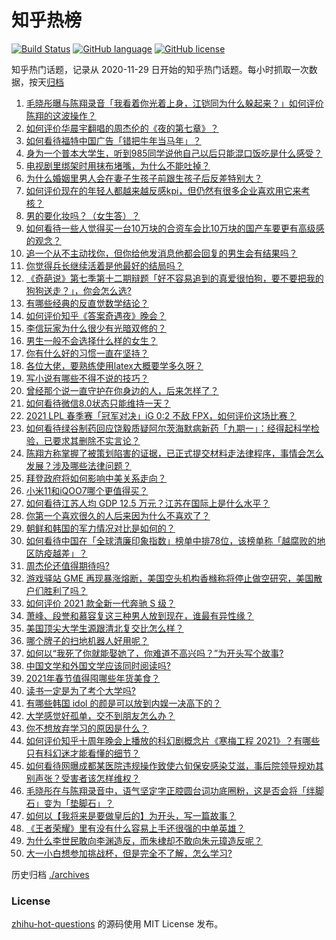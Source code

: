 # 知乎热榜
[![Build Status](https://github.com/ToWeLong/zhihu-hot-questions/workflows/CI/badge.svg)](https://github.com/ToWeLong/zhihu-hot-questions/actions)
[![GitHub language](https://img.shields.io/badge/language-golang-orange.svg)](https://golang.org/)
[![GitHub license](https://img.shields.io/github/license/ToWeLong/zhihu-hot-questions)](https://github.com/ToWeLong/zhihu-hot-questions/blob/main/LICENSE)

知乎热门话题，记录从 2020-11-29 日开始的知乎热门话题。每小时抓取一次数据，按天[归档](./archives)

<!-- BEGIN -->

1. [毛晓彤曝与陈翔录音「我看着你光着上身，江铠同为什么躲起来？」如何评价陈翔的这波操作？](https://www.zhihu.com/question/442081598)
1. [如何评价华晨宇翻唱的周杰伦的《夜的第七章》？](https://www.zhihu.com/question/441931973)
1. [如何看待福特中国广告「错把牛年当马年」？](https://www.zhihu.com/question/441666031)
1. [身为一个普本大学生，听到985同学说他自己以后只能混口饭吃是什么感受？](https://www.zhihu.com/question/437056781)
1. [电视剧里绑架时用抹布堵嘴，为什么不能吐掉？](https://www.zhihu.com/question/441878231)
1. [为什么婚姻里男人会在妻子生孩子前跟生孩子后反差特别大？](https://www.zhihu.com/question/439607839)
1. [如何评价现在的年轻人都越来越反感kpi，但仍然有很多企业喜欢用它来考核？](https://www.zhihu.com/question/441274642)
1. [男的要化妆吗？（女生答）？](https://www.zhihu.com/question/437359021)
1. [如何看待一些人觉得买一台10万块的合资车会比10万块的国产车要更有高级感的观念？](https://www.zhihu.com/question/440857833)
1. [追一个从不主动找你，但你给他发消息他都会回复的男生会有结果吗？](https://www.zhihu.com/question/425763808)
1. [你觉得兵长继续活着是他最好的结局吗？](https://www.zhihu.com/question/438734311)
1. [《奇葩说》第七季第十二期辩题「好不容易追到的真爱很怕狗，要不要把我的狗狗送走？」，你会怎么选?](https://www.zhihu.com/question/441882944)
1. [有哪些经典的反直觉数学结论？](https://www.zhihu.com/question/63130220)
1. [如何评价知乎《答案奇遇夜》晚会？](https://www.zhihu.com/question/441882176)
1. [李信玩家为什么很少有光暗双修的？](https://www.zhihu.com/question/403609087)
1. [男生一般不会选择什么样的女生？](https://www.zhihu.com/question/435057725)
1. [你有什么好的习惯一直在坚持？](https://www.zhihu.com/question/435012841)
1. [各位大佬，要熟练使用latex大概要学多久呀？](https://www.zhihu.com/question/438107857)
1. [写小说有哪些不得不说的技巧？](https://www.zhihu.com/question/35188574)
1. [曾经那个说一直守护在你身边的人，后来怎样了？](https://www.zhihu.com/question/434436885)
1. [如何看待微信8.0状态只能维持一天？](https://www.zhihu.com/question/441505845)
1. [2021 LPL 春季赛「冠军对决」iG 0:2 不敌 FPX，如何评价这场比赛？](https://www.zhihu.com/question/442032605)
1. [如何看待绿谷制药回应饶毅质疑阿尔茨海默病新药「九期一」：经得起科学检验，已要求其删除不实言论？](https://www.zhihu.com/question/442014571)
1. [陈翔方称掌握了被策划陷害的证据，已正式提交材料走法律程序，事情会怎么发展？涉及哪些法律问题？](https://www.zhihu.com/question/441997857)
1. [拜登政府将如何影响中美关系走向？](https://www.zhihu.com/question/440407148)
1. [小米11和iQOO7哪个更值得买？](https://www.zhihu.com/question/440239420)
1. [如何看待江苏人均 GDP 12.5 万元？江苏在国际上是什么水平？](https://www.zhihu.com/question/441249747)
1. [你第一个喜欢很久的人后来因为什么不喜欢了？](https://www.zhihu.com/question/437916814)
1. [朝鲜和韩国的军力情况对比是如何的？](https://www.zhihu.com/question/19970905)
1. [如何看待中国在「全球清廉印象指数」榜单中排78位，该榜单称「越腐败的地区防疫越差」？](https://www.zhihu.com/question/441950005)
1. [周杰伦还值得期待吗?](https://www.zhihu.com/question/431203726)
1. [游戏驿站 GME 再现暴涨熔断，美国空头机构香橼称将停止做空研究，美国散户们胜利了吗？](https://www.zhihu.com/question/441956769)
1. [如何评价 2021 款全新一代奔驰 S 级？](https://www.zhihu.com/question/441122843)
1. [萧峰、段誉和慕容复这三种男人放到现在，谁最有异性缘？](https://www.zhihu.com/question/440781326)
1. [美国顶尖大学生源跟清北复交比怎么样？](https://www.zhihu.com/question/355180091)
1. [哪个牌子的扫地机器人好用呢？](https://www.zhihu.com/question/278037886)
1. [如何以“我死了你就能娶她了，你难道不高兴吗？”为开头写个故事?](https://www.zhihu.com/question/437396343)
1. [中国文学和外国文学应该同时阅读吗?](https://www.zhihu.com/question/438568496)
1. [2021年春节值得囤哪些年货美食？](https://www.zhihu.com/question/438447247)
1. [读书一定是为了考个大学吗?](https://www.zhihu.com/question/441524786)
1. [有哪些韩国 idol 的颜是可以放到内娱一决高下的？](https://www.zhihu.com/question/440944695)
1. [大学感觉好孤单，交不到朋友怎么办？](https://www.zhihu.com/question/440844880)
1. [你不想放弃学习的原因是什么？](https://www.zhihu.com/question/441354119)
1. [如何评价知乎十周年晚会上播放的科幻剧概念片《寒梅工程 2021》？有哪些只有科幻迷才能看懂的细节？](https://www.zhihu.com/question/441917243)
1. [如何看待网曝成都某医院违规操作致使六旬保安感染艾滋，事后院领导规劝其别声张？受害者该怎样维权？](https://www.zhihu.com/question/441999768)
1. [毛晓彤在与陈翔录音中，语气坚定字正腔圆台词功底圈粉，这是否会将「绊脚石」变为「垫脚石」？](https://www.zhihu.com/question/442087613)
1. [如何以【我将来是要做皇后的】为开头，写一篇故事？](https://www.zhihu.com/question/421844006)
1. [《王者荣耀》里有没有什么容易上手还很强的中单英雄？](https://www.zhihu.com/question/440334222)
1. [为什么李世民敢向李渊造反，而朱棣却不敢向朱元璋造反呢？](https://www.zhihu.com/question/423592538)
1. [大一小白想参加挑战杯，但是完全不了解，怎么学习?](https://www.zhihu.com/question/316163406)

<!-- END -->

历史归档 [./archives](./archives)


### License
[zhihu-hot-questions](https://github.com/towelong/zhihu-hot-questions) 的源码使用 MIT License 发布。